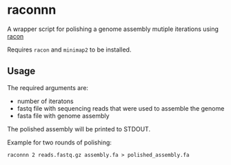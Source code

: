 # raconnn

A wrapper script for polishing a genome assembly mutiple iterations using [racon]()

Requires `racon` and `minimap2` to be installed.

## Usage

The required arguments are:
* number of iteratons
* fastq file with sequencing reads that were used to assemble the genome
* fasta file with genome assembly

The polished assembly will be printed to STDOUT.

Example for two rounds of polishing:
```
raconnn 2 reads.fastq.gz assembly.fa > polished_assembly.fa
```


